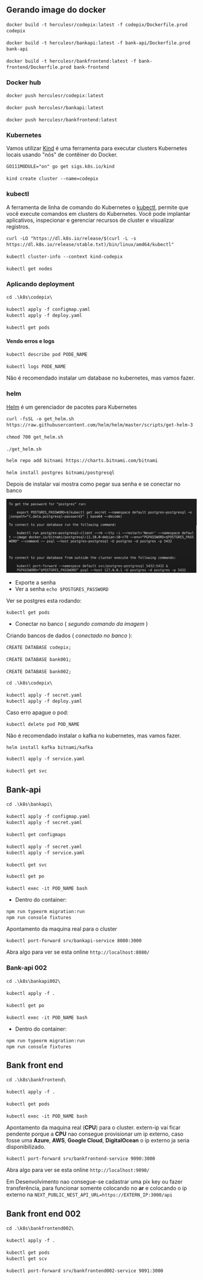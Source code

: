 ## Gerando image do docker

```
docker build -t herculesr/codepix:latest -f codepix/Dockerfile.prod codepix

docker build -t herculesr/bankapi:latest -f bank-api/Dockerfile.prod bank-api

docker build -t herculesr/bankfrontend:latest -f bank-frontend/Dockerfile.prod bank-frontend
```

### Docker hub

```
docker push herculesr/codepix:latest

docker push herculesr/bankapi:latest

docker push herculesr/bankfrontend:latest
```

### Kubernetes

Vamos utilizar [Kind](https://kind.sigs.k8s.io/) é uma ferramenta para executar clusters Kubernetes locais usando "nós" de contêiner do Docker.

```
GO111MODULE="on" go get sigs.k8s.io/kind

kind create cluster --name=codepix
```

### kubectl

A ferramenta de linha de comando do Kubernetes o [kubectl](https://kubernetes.io/docs/tasks/tools/install-kubectl/), permite que você execute comandos em clusters do Kubernetes. Você pode implantar aplicativos, inspecionar e gerenciar recursos de cluster e visualizar registros.

```
curl -LO "https://dl.k8s.io/release/$(curl -L -s https://dl.k8s.io/release/stable.txt)/bin/linux/amd64/kubectl"

kubectl cluster-info --context kind-codepix

kubectl get nodes
```

### Aplicando deployment

```
cd .\k8s\codepix\

kubectl apply -f configmap.yaml
kubectl apply -f deploy.yaml

kubectl get pods
```

#### Vendo erros e logs

```
kubectl describe pod PODE_NAME

kubectl logs PODE_NAME
```

Não é recomendado instalar um database no kubernetes, mas vamos fazer.

### helm

[Helm](https://helm.sh/) é um gerenciador de pacotes para Kubernetes

```
curl -fsSL -o get_helm.sh https://raw.githubusercontent.com/helm/helm/master/scripts/get-helm-3

chmod 700 get_helm.sh

./get_helm.sh
```

```
helm repo add bitnami https://charts.bitnami.com/bitnami

helm install postgres bitnami/postgresql
```

Depois de instalar vai mostra como pegar sua senha e se conectar no banco

![.github/kubectl_postgres.jpg](.github/kubectl_postgres.jpg)

- Exporte a senha
- Ver a senha `echo $POSTGRES_PASSWORD`

Ver se postgres esta rodando:

```
kubectl get pods
```

- Conectar no banco ( _segundo comando da imagem_ )

Criando bancos de dados ( _conectado no banco_ ):

```
CREATE DATABASE codepix;

CREATE DATABASE bank001;

CREATE DATABASE bank002;
```

```
cd .\k8s\codepix\

kubectl apply -f secret.yaml
kubectl apply -f deploy.yaml
```

Caso erro apague o pod:

```
kubectl delete pod POD_NAME
```

Não é recomendado instalar o kafka no kubernetes, mas vamos fazer.

```
helm install kafka bitnami/kafka
```

```
kubectl apply -f service.yaml

kubectl get svc
```

## Bank-api

```
cd .\k8s\bankapi\

kubectl apply -f configmap.yaml
kubectl apply -f secret.yaml

kubectl get configmaps

kubectl apply -f secret.yaml
kubectl apply -f service.yaml

kubectl get svc
```

```
kubectl get po

kubectl exec -it POD_NAME bash
```

- Dentro do container:

```
npm run typeorm migration:run
npm run console fixtures
```

Apontamento da maquina real para o cluster

```
kubectl port-forward srv/bankapi-service 8080:3000
```

Abra algo para ver se esta online `http://localhost:8080/`

### Bank-api 002

```
cd .\k8s\bankapi002\

kubectl apply -f .

kubectl get po

kubectl exec -it POD_NAME bash

```

- Dentro do container:

```
npm run typeorm migration:run
npm run console fixtures
```

## Bank front end

```
cd .\k8s\bankfrontend\

kubectl apply -f .

kubectl get pods

kubectl exec -it POD_NAME bash
```

Apontamento da maquina real (**CPU**) para o cluster. extern-ip vai ficar pendente
porque a **CPU** nao consegue provisionar um ip externo, caso fosse uma **Azure**, **AWS**,
**Google Cloud**, **DigitalOcean** o ip externo ja seria disponibilizado.

```
kubectl port-forward srv/bankfrontend-service 9090:3000
```

Abra algo para ver se esta online `http://localhost:9090/`

Em Desenvolvimento nao consegue-se cadastrar uma pix key ou fazer transferência,
para funcionar somente colocando no **ar** e colocando o ip externo na `NEXT_PUBLIC_NEST_API_URL=https://EXTERN_IP:3000/api`

## Bank front end 002

```
cd .\k8s\bankfrontend002\

kubectl apply -f .

kubectl get pods
kubectl get scv

kubectl port-forward srv/bankfrontend002-service 9091:3000
```
